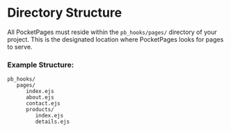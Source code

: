 # Directory Structure

All PocketPages must reside within the `pb_hooks/pages/` directory of your project. This is the designated location where PocketPages looks for pages to serve.

### Example Structure:

```
pb_hooks/
   pages/
      index.ejs
      about.ejs
      contact.ejs
      products/
         index.ejs
         details.ejs
```

